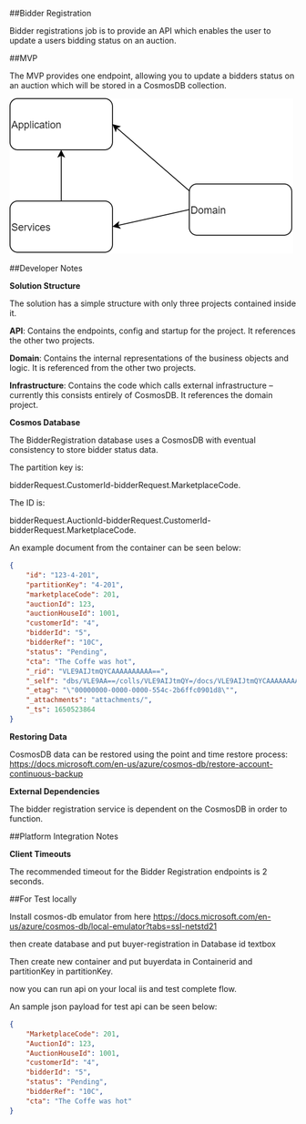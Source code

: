 ##Bidder Registration

Bidder registrations job is to provide an API which enables the user to update a users bidding status on an auction.

##MVP

The MVP provides one endpoint, allowing you to update a bidders status on an auction which will be stored in a CosmosDB collection.

![Artifacts](./docs/Layers.png)

##Developer Notes

**Solution Structure**

The solution has a simple structure with only three projects contained inside it.

**API**: Contains the endpoints, config and startup for the project. It references the other two projects.

**Domain**: Contains the internal representations of the business objects and logic. It is referenced from the other two projects.

**Infrastructure**: Contains the code which calls external infrastructure – currently this consists entirely of CosmosDB. It references the domain project.

**Cosmos Database**

The BidderRegistration database uses a CosmosDB with eventual consistency to store bidder status data.

The partition key is:

bidderRequest.CustomerId-bidderRequest.MarketplaceCode.

The ID is:

bidderRequest.AuctionId-bidderRequest.CustomerId-bidderRequest.MarketplaceCode.

An example document from the container can be seen below:
```json
{
    "id": "123-4-201",
    "partitionKey": "4-201",
    "marketplaceCode": 201,
    "auctionId": 123,
    "auctionHouseId": 1001,
    "customerId": "4",
    "bidderId": "5",
    "bidderRef": "10C",
    "status": "Pending",
    "cta": "The Coffe was hot",
    "_rid": "VLE9AIJtmQYCAAAAAAAAAA==",
    "_self": "dbs/VLE9AA==/colls/VLE9AIJtmQY=/docs/VLE9AIJtmQYCAAAAAAAAAA==/",
    "_etag": "\"00000000-0000-0000-554c-2b6ffc0901d8\"",
    "_attachments": "attachments/",
    "_ts": 1650523864
}
```
**Restoring Data**

CosmosDB data can be restored using the point and time restore process:
https://docs.microsoft.com/en-us/azure/cosmos-db/restore-account-continuous-backup

**External Dependencies**

The bidder registration service is dependent on the CosmosDB in order to function.


##Platform Integration Notes

**Client Timeouts**

The recommended timeout for the Bidder Registration endpoints is 2 seconds.

##For Test locally 

Install cosmos-db emulator from here https://docs.microsoft.com/en-us/azure/cosmos-db/local-emulator?tabs=ssl-netstd21

then create database and put buyer-registration in Database id textbox

Then create new container and put buyerdata in Containerid and partitionKey in partitionKey.

now you can run api on your local iis and test complete flow.

An sample json payload for test api can be seen below:
```json
{
    "MarketplaceCode": 201,
    "AuctionId": 123,
    "AuctionHouseId": 1001,
    "customerId": "4",
    "bidderId": "5",
    "status": "Pending",
    "bidderRef": "10C",
    "cta": "The Coffe was hot"
}
```


